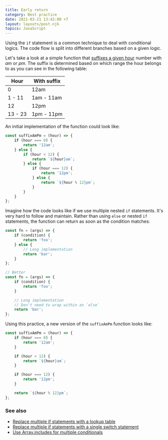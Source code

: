 ```yaml
---
title: Early return
category: Best practice
date: 2021-03-21 13:42:00 +7
layout: layouts/post.njk
topics: JavaScript
---
```


Using the `if` statement is a common technique to deal with conditional logics. The code flow is split into different branches based on a given logic.

Let's take a look at a simple function that [suffixes a given hour](https://1loc.dev/#add-am-pm-suffix-to-an-hour) number with _am_ or _pm_. The suffix is determined based on which range the hour belongs to as you can see in the following table:

| Hour    | With suffix |
| ------- | ----------- |
| 0       | 12am        |
| 1 - 11  | 1am - 11am  |
| 12      | 12pm        |
| 13 - 23 | 1pm - 11pm  |

An initial implementation of the function could look like:

```js
const suffixAmPm = (hour) => {
    if (hour === 0) {
        return '12am';
    } else {
        if (hour < 12) {
            return `${hour}am`;
        } else {
            if (hour === 12) {
                return '12pm';
            } else {
                return `${hour % 12}pm`;
            }
        }
    }
};
```

Imagine how the code looks like if we use multiple nested `if` statements. It's very hard to follow and maintain. Rather than using `else` or nested `if` statements, the function can return as soon as the condition matches:

```js
const fn = (args) => {
    if (condition) {
        return 'foo';
    } else {
        // Long implementation
        return 'bar';
    }
};

// Better
const fn = (args) => {
    if (condition) {
        return 'foo';
    }

    // Long implementation
    // Don't need to wrap within an `else`
    return 'bar';
};
```

Using this practice, a new version of the `suffixAmPm` function looks like:

```js
const suffixAmPm = (hour) => {
    if (hour === 0) {
        return '12am';
    }

    if (hour < 12) {
        return `${hour}am`;
    }

    if (hour === 12) {
        return '12pm';
    }

    return `${hour % 12}pm`;
};
```

### See also

-   [Replace multiple if statements with a lookup table](/replace-multiple-if-statements-with-a-lookup-table.html)
-   [Replace multiple if statements with a single switch statement](/replace-multiple-if-statements-with-a-single-switch-statement.html)
-   [Use Array.includes for multiple conditionals](/use-array-includes-for-multiple-conditionals.html)
